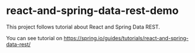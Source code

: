 # react-and-spring-data-rest-demo
This project follows tutorial about React and Spring Data REST.

You can see tutorial on https://spring.io/guides/tutorials/react-and-spring-data-rest/

